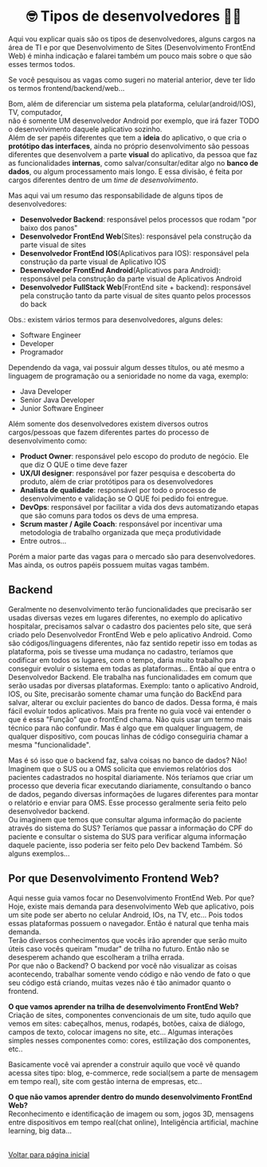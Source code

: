 <h1 align="center">🤓 Tipos de desenvolvedores 👩‍💻</h1> 
Aqui vou explicar quais são os tipos de desenvolvedores, alguns cargos na área de TI e por que Desenvolvimento de Sites (Desenvolvimento FrontEnd Web) é minha indicação e falarei também um pouco mais sobre o que são esses termos todos.<br />

Se você pesquisou as vagas como sugeri no material anterior, deve ter lido os termos frontend/backend/web... 

Bom, além de diferenciar um sistema pela plataforma, celular(android/IOS), TV, computador,  
não é somente UM desenvolvedor Android por exemplo, que irá fazer TODO o desenvolvimento daquele aplicativo sozinho. <br />
Além de ser papéis diferentes que tem a **ideia** do aplicativo, o que cria o **protótipo das interfaces**, ainda no próprio desenvolvimento são pessoas diferentes 
que desenvolvem a parte **visual** do aplicativo, da pessoa que faz as funcionalidades **internas**, como salvar/consultar/editar algo no **banco de dados**, ou algum processamento mais longo. E essa divisão, é feita por cargos diferentes dentro de um *time de desenvolvimento*. <br />

Mas aqui vai um resumo das responsabilidade de alguns tipos de desenvolvedores: <br />
 - **Desenvolvedor Backend**: responsável pelos processos que rodam "por baixo dos panos"
 - **Desenvolvedor FrontEnd Web**(Sites): responsável pela construção da parte visual de sites
 - **Desenvolvedor FrontEnd IOS**(Aplicativos para IOS): responsável pela construção da parte visual de Aplicativo IOS
 - **Desenvolvedor FrontEnd Android**(Aplicativos para Android): responsável pela construção da parte visual de Aplicativos Android
 - **Desenvolvedor FullStack Web**(FrontEnd site + backend): responsável pela construção tanto da parte visual de sites quanto pelos processos do back 

Obs.: existem vários termos para desenvolvedores, alguns deles:
 - Software Engineer
 - Developer
 - Programador

Dependendo da vaga, vai possuir algum desses títulos, ou até mesmo a linguagem de programação ou a senioridade no nome da vaga, exemplo:
 - Java Developer
 - Senior Java Developer
 - Junior Software Engineer


Além somente dos desenvolvedores existem diversos outros cargos/pessoas que fazem diferentes partes do processo de desenvolvimento como:
 - **Product Owner**: responsável pelo escopo do produto de negócio. Ele que diz O QUE o time deve fazer
 - **UX/UI designer**: responsável por fazer pesquisa e descoberta do produto, além de criar protótipos para os desenvolvedores
 - **Analista de qualidade**: responsável por todo o processo de desenvolvimento e validação se O QUE foi pedido foi entregue.
 - **DevOps**: responsável por facilitar a vida dos devs automatizando etapas que são comuns para todos os devs de uma empresa.
 - **Scrum master / Agile Coach**: responsável por incentivar uma metodologia de trabalho organizada que meça produtividade
 - Entre outros...

Porém a maior parte das vagas para o mercado são para desenvolvedores. Mas ainda, os outros papéis possuem muitas vagas também.

## Backend 
Geralmente no desenvolvimento terão funcionalidades que precisarão ser usadas diversas vezes em lugares diferentes,
no exemplo do aplicativo hospitalar, precisamos salvar o cadastro dos pacientes pelo site, que será criado pelo Desenvolvedor 
FrontEnd Web e pelo aplicativo Android. Como são códigos/linguagens diferentes, não faz sentido repetir isso em todas as plataforma,
pois se tivesse uma mudança no cadastro, teríamos que codificar em todos os lugares, com o tempo, daria muito trabalho pra conseguir
evoluir o sistema em todas as plataformas... Então aí que entra o Desenvolvedor Backend. Ele trabalha nas funcionalidades em comum que
serão usadas por diversas plataformas. Exemplo: tanto o aplicativo Android, IOS, ou Site, precisarão somente chamar uma função do BackEnd 
para salvar, alterar ou excluir pacientes do banco de dados. Dessa forma, é mais fácil evoluir todos aplicativos. Mais pra frente no guia você vai entender o que é essa "Função" que o frontEnd chama. Não quis usar um termo mais técnico para não confundir. Mas é algo que em qualquer linguagem, 
de qualquer dispositivo, com poucas linhas de código conseguiria chamar a mesma "funcionalidade". <br />

Mas é só isso que o backend faz, salva coisas no banco de dados? Não! <br />
Imaginem que o SUS ou a OMS solicita que enviemos relatórios dos pacientes cadastrados no hospital diariamente. Nós teríamos que criar um processo que 
deveria ficar executando diariamente, consultando o banco de 
dados, pegando diversas informações de lugares diferentes para montar o relatório e enviar para OMS. Esse processo geralmente seria feito pelo desenvolvedor backend. <br />
Ou imaginem que temos que consultar alguma informação do paciente através do sistema do SUS? Teríamos que passar a informação do CPF do paciente e consultar
o sistema do SUS para verificar alguma informação daquele paciente, isso poderia ser feito pelo Dev backend Também. Só alguns exemplos... <br />


## Por que Desenvolvimento Frontend Web?
Aqui nesse guia vamos focar no Desenvolvimento FrontEnd Web. Por que? Hoje, existe mais demanda para desenvolvimento Web que aplicativo,
pois um site pode ser aberto no celular Android, IOs, na TV, etc... Pois todos essas plataformas possuem o navegador. Então é natural que
tenha mais demanda.  <br />
Terão diversos conhecimentos que vocês irão aprender que serão muito úteis caso vocês queiram "mudar" de trilha no futuro.
Então não se desesperem achando que escolheram a trilha errada. <br />
Por que não o Backend? O backend por você não visualizar as coisas acontecendo, trabalhar somente vendo código e não vendo de fato o que seu 
código está criando, muitas vezes não é tão animador quanto o frontend.<br />

<strong> O que vamos aprender na trilha de desenvolvimento FrontEnd Web? </strong> <br />
  Criação de sites, componentes convencionais de um site, tudo aquilo que vemos em sites: cabeçalhos, menus, 
  rodapés, botões, caixa de diálogo, campos de texto, colocar imagens no site, etc... Algumas interações simples nesses 
  componentes como: cores, estilização dos componentes, etc.. <br />
  
Basicamente você vai aprender a construir aquilo que você vê quando acessa sites tipo: blog, e-commerce, rede social(sem a parte de
  mensagem em tempo real), site com gestão interna de empresas, etc.. <br />

<strong> O que não vamos aprender dentro do mundo desenvolvimento FrontEnd Web? </strong> <br />
  Reconhecimento e identificação de imagem ou som, jogos 3D, mensagens entre dispositivos em tempo real(chat online),
  Inteligência artificial, machine learning, big data...  
<br />

[Voltar para página inicial](https://github.com/vitorfariaz/guia-web-developer)
